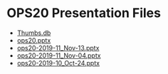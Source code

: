 <!--
This is a machine generated file, and should not be edited, as it will be overwritten with future updates.
-->

# OPS20 Presentation Files

- [Thumbs.db](https://globaleventcdn.blob.core.windows.net/assets/ops/ops20/Thumbs.db)
- [ops20.pptx](https://globaleventcdn.blob.core.windows.net/assets/ops/ops20/ops20.pptx)
- [ops20-2019-11_Nov-13.pptx](https://globaleventcdn.blob.core.windows.net/assets/ops/ops20/ops20-2019-11_Nov-13.pptx)
- [ops20-2019-11_Nov-04.pptx](https://globaleventcdn.blob.core.windows.net/assets/ops/ops20/ops20-2019-11_Nov-04.pptx)
- [ops20-2019-10_Oct-24.pptx](https://globaleventcdn.blob.core.windows.net/assets/ops/ops20/ops20-2019-10_Oct-24.pptx)


